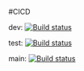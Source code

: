 #CICD

dev: [![Build status](https://build.appcenter.ms/v0.1/apps/bef6d283-f687-429c-b3a2-7d2efe4e8435/branches/dev/badge)](https://appcenter.ms)

test: [![Build status](https://build.appcenter.ms/v0.1/apps/bef6d283-f687-429c-b3a2-7d2efe4e8435/branches/test/badge)](https://appcenter.ms)

main: [![Build status](https://build.appcenter.ms/v0.1/apps/bef6d283-f687-429c-b3a2-7d2efe4e8435/branches/main/badge)](https://appcenter.ms)
